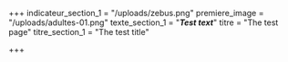 +++
indicateur_section_1 = "/uploads/zebus.png"
premiere_image = "/uploads/adultes-01.png"
texte_section_1 = "**_Test text_**"
titre = "The test page"
titre_section_1 = "The test title"

+++
